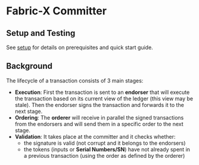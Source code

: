 <!--
Copyright IBM Corp. All Rights Reserved.

SPDX-License-Identifier: Apache-2.0
-->
# Fabric-X Committer

## Setup and Testing

See [setup](docs/setup.md) for details on prerequisites and quick start guide.

## Background
The lifecycle of a transaction consists of 3 main stages:
* **Execution**: First the transaction is sent to an **endorser** that will execute the transaction based on its current view of the ledger (this view may be stale). Then the endorser signs the transaction and forwards it to the next stage.
* **Ordering**: The **orderer** will receive in parallel the signed transactions from the endorsers and will send them in a specific order to the next stage.
* **Validation**: It takes place at the committer and it checks whether:
  * the signature is valid (not corrupt and it belongs to the endorsers)
  * the tokens (inputs or **Serial Numbers/SN**) have not already spent in a previous transaction (using the order as defined by the orderer)

